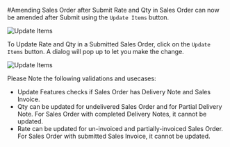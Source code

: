 <!-- add-breadcrumbs -->
#Amending Sales Order after Submit
Rate and Qty in Sales Order can now be amended after Submit using the `Update Items` button.

<img alt="Update Items" class="screenshot" src="{{docs_base_url}}/v12/assets/img/articles/so-update-items.png">

To Update Rate and Qty in a Submitted Sales Order, click on the `Update Items` button. A dialog will pop up to let you make the change.

<img alt="Update Items" class="screenshot" src="{{docs_base_url}}/v12/assets/img/articles/so-update-items-rate-and-qty.gif">

Please Note the following validations and usecases:

- Update Features checks if Sales Order has Delivery Note and Sales Invoice.
- Qty can be updated for undelivered Sales Order and for Partial Delivery Note. For Sales Order with completed Delivery Notes, it cannot be updated.
- Rate can be updated for un-invoiced and partially-invoiced Sales Order. For Sales Order with submitted Sales Invoice, it cannot be updated.
